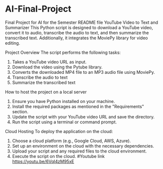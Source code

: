 # AI-Final-Project
Final Project for AI for the Semester
README file 
YouTube Video to Text and Summarizer
This Python script is designed to download a YouTube video, convert it to audio, transcribe the audio to text, and then summarize the transcribed text. Additionally, it integrates the MoviePy library for video editing.

 Project Overview
The script  performs the following tasks:
1. Takes a YouTube video URL as input.
2. Download the video using the Pytube library.
3. Converts the downloaded MP4 file to an MP3 audio file using MoviePy.
4. Transcribe the audio to text 
5. Summarize the transcribed text 

How to host the project on a local server 
1. Ensure you have Python installed on your machine.
2. Install the required packages as mentioned in the "Requirements" section.
3. Update the script with your YouTube video URL and save the directory.
4. Run the script using a terminal or command prompt.

 Cloud Hosting
To deploy the application on the cloud:
1. Choose a cloud platform (e.g., Google Cloud, AWS, Azure).
2. Set up an environment on the cloud with the necessary dependencies.
3. Upload your script and any required files to the cloud environment.
4. Execute the script on the cloud.
#Youtube link
https://youtu.be/6VqI4zM95xE






